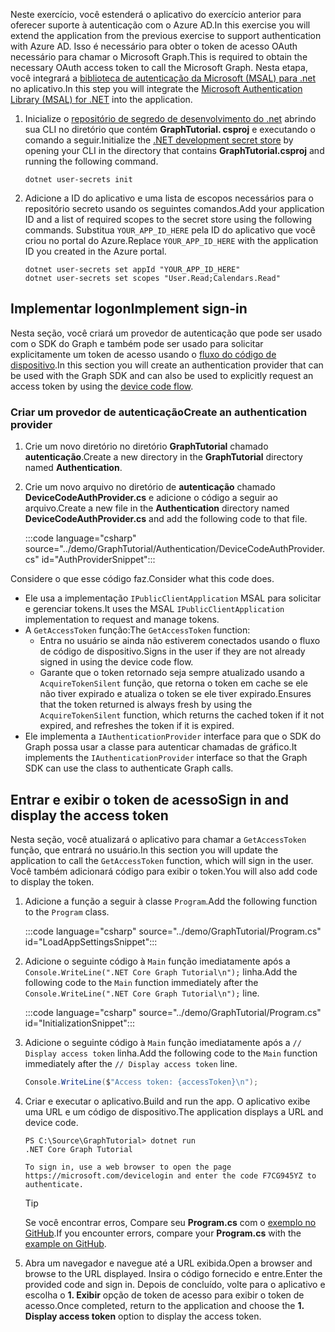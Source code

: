 <!-- markdownlint-disable MD002 MD041 -->

<span data-ttu-id="fee8a-101">Neste exercício, você estenderá o aplicativo do exercício anterior para oferecer suporte à autenticação com o Azure AD.</span><span class="sxs-lookup"><span data-stu-id="fee8a-101">In this exercise you will extend the application from the previous exercise to support authentication with Azure AD.</span></span> <span data-ttu-id="fee8a-102">Isso é necessário para obter o token de acesso OAuth necessário para chamar o Microsoft Graph.</span><span class="sxs-lookup"><span data-stu-id="fee8a-102">This is required to obtain the necessary OAuth access token to call the Microsoft Graph.</span></span> <span data-ttu-id="fee8a-103">Nesta etapa, você integrará a [biblioteca de autenticação da Microsoft (MSAL) para .net](https://github.com/AzureAD/microsoft-authentication-library-for-dotnet) no aplicativo.</span><span class="sxs-lookup"><span data-stu-id="fee8a-103">In this step you will integrate the [Microsoft Authentication Library (MSAL) for .NET](https://github.com/AzureAD/microsoft-authentication-library-for-dotnet) into the application.</span></span>

1. <span data-ttu-id="fee8a-104">Inicialize o [repositório de segredo de desenvolvimento do .net](/aspnet/core/security/app-secrets) abrindo sua CLI no diretório que contém **GraphTutorial. csproj** e executando o comando a seguir.</span><span class="sxs-lookup"><span data-stu-id="fee8a-104">Initialize the [.NET development secret store](/aspnet/core/security/app-secrets) by opening your CLI in the directory that contains **GraphTutorial.csproj** and running the following command.</span></span>

    ```Shell
    dotnet user-secrets init
    ```

1. <span data-ttu-id="fee8a-105">Adicione a ID do aplicativo e uma lista de escopos necessários para o repositório secreto usando os seguintes comandos.</span><span class="sxs-lookup"><span data-stu-id="fee8a-105">Add your application ID and a list of required scopes to the secret store using the following commands.</span></span> <span data-ttu-id="fee8a-106">Substitua `YOUR_APP_ID_HERE` pela ID do aplicativo que você criou no portal do Azure.</span><span class="sxs-lookup"><span data-stu-id="fee8a-106">Replace `YOUR_APP_ID_HERE` with the application ID you created in the Azure portal.</span></span>

    ```Shell
    dotnet user-secrets set appId "YOUR_APP_ID_HERE"
    dotnet user-secrets set scopes "User.Read;Calendars.Read"
    ```

## <a name="implement-sign-in"></a><span data-ttu-id="fee8a-107">Implementar logon</span><span class="sxs-lookup"><span data-stu-id="fee8a-107">Implement sign-in</span></span>

<span data-ttu-id="fee8a-108">Nesta seção, você criará um provedor de autenticação que pode ser usado com o SDK do Graph e também pode ser usado para solicitar explicitamente um token de acesso usando o [fluxo do código de dispositivo](https://docs.microsoft.com/azure/active-directory/develop/v2-oauth2-device-code).</span><span class="sxs-lookup"><span data-stu-id="fee8a-108">In this section you will create an authentication provider that can be used with the Graph SDK and can also be used to explicitly request an access token by using the [device code flow](https://docs.microsoft.com/azure/active-directory/develop/v2-oauth2-device-code).</span></span>

### <a name="create-an-authentication-provider"></a><span data-ttu-id="fee8a-109">Criar um provedor de autenticação</span><span class="sxs-lookup"><span data-stu-id="fee8a-109">Create an authentication provider</span></span>

1. <span data-ttu-id="fee8a-110">Crie um novo diretório no diretório **GraphTutorial** chamado **autenticação**.</span><span class="sxs-lookup"><span data-stu-id="fee8a-110">Create a new directory in the **GraphTutorial** directory named **Authentication**.</span></span>
1. <span data-ttu-id="fee8a-111">Crie um novo arquivo no diretório de **autenticação** chamado **DeviceCodeAuthProvider.cs** e adicione o código a seguir ao arquivo.</span><span class="sxs-lookup"><span data-stu-id="fee8a-111">Create a new file in the **Authentication** directory named **DeviceCodeAuthProvider.cs** and add the following code to that file.</span></span>

    :::code language="csharp" source="../demo/GraphTutorial/Authentication/DeviceCodeAuthProvider.cs" id="AuthProviderSnippet":::

<span data-ttu-id="fee8a-112">Considere o que esse código faz.</span><span class="sxs-lookup"><span data-stu-id="fee8a-112">Consider what this code does.</span></span>

- <span data-ttu-id="fee8a-113">Ele usa a implementação `IPublicClientApplication` MSAL para solicitar e gerenciar tokens.</span><span class="sxs-lookup"><span data-stu-id="fee8a-113">It uses the MSAL `IPublicClientApplication` implementation to request and manage tokens.</span></span>
- <span data-ttu-id="fee8a-114">A `GetAccessToken` função:</span><span class="sxs-lookup"><span data-stu-id="fee8a-114">The `GetAccessToken` function:</span></span>
  - <span data-ttu-id="fee8a-115">Entra no usuário se ainda não estiverem conectados usando o fluxo de código de dispositivo.</span><span class="sxs-lookup"><span data-stu-id="fee8a-115">Signs in the user if they are not already signed in using the device code flow.</span></span>
  - <span data-ttu-id="fee8a-116">Garante que o token retornado seja sempre atualizado usando a `AcquireTokenSilent` função, que retorna o token em cache se ele não tiver expirado e atualiza o token se ele tiver expirado.</span><span class="sxs-lookup"><span data-stu-id="fee8a-116">Ensures that the token returned is always fresh by using the `AcquireTokenSilent` function, which returns the cached token if it not expired, and refreshes the token if it is expired.</span></span>
- <span data-ttu-id="fee8a-117">Ele implementa a `IAuthenticationProvider` interface para que o SDK do Graph possa usar a classe para autenticar chamadas de gráfico.</span><span class="sxs-lookup"><span data-stu-id="fee8a-117">It implements the `IAuthenticationProvider` interface so that the Graph SDK can use the class to authenticate Graph calls.</span></span>

## <a name="sign-in-and-display-the-access-token"></a><span data-ttu-id="fee8a-118">Entrar e exibir o token de acesso</span><span class="sxs-lookup"><span data-stu-id="fee8a-118">Sign in and display the access token</span></span>

<span data-ttu-id="fee8a-119">Nesta seção, você atualizará o aplicativo para chamar a `GetAccessToken` função, que entrará no usuário.</span><span class="sxs-lookup"><span data-stu-id="fee8a-119">In this section you will update the application to call the `GetAccessToken` function, which will sign in the user.</span></span> <span data-ttu-id="fee8a-120">Você também adicionará código para exibir o token.</span><span class="sxs-lookup"><span data-stu-id="fee8a-120">You will also add code to display the token.</span></span>

1. <span data-ttu-id="fee8a-121">Adicione a função a seguir à classe `Program`.</span><span class="sxs-lookup"><span data-stu-id="fee8a-121">Add the following function to the `Program` class.</span></span>

    :::code language="csharp" source="../demo/GraphTutorial/Program.cs" id="LoadAppSettingsSnippet":::

1. <span data-ttu-id="fee8a-122">Adicione o seguinte código à `Main` função imediatamente após a `Console.WriteLine(".NET Core Graph Tutorial\n");` linha.</span><span class="sxs-lookup"><span data-stu-id="fee8a-122">Add the following code to the `Main` function immediately after the `Console.WriteLine(".NET Core Graph Tutorial\n");` line.</span></span>

    :::code language="csharp" source="../demo/GraphTutorial/Program.cs" id="InitializationSnippet":::

1. <span data-ttu-id="fee8a-123">Adicione o seguinte código à `Main` função imediatamente após a `// Display access token` linha.</span><span class="sxs-lookup"><span data-stu-id="fee8a-123">Add the following code to the `Main` function immediately after the `// Display access token` line.</span></span>

    ```csharp
    Console.WriteLine($"Access token: {accessToken}\n");
    ```

1. <span data-ttu-id="fee8a-124">Criar e executar o aplicativo.</span><span class="sxs-lookup"><span data-stu-id="fee8a-124">Build and run the app.</span></span> <span data-ttu-id="fee8a-125">O aplicativo exibe uma URL e um código de dispositivo.</span><span class="sxs-lookup"><span data-stu-id="fee8a-125">The application displays a URL and device code.</span></span>

    ```Shell
    PS C:\Source\GraphTutorial> dotnet run
    .NET Core Graph Tutorial

    To sign in, use a web browser to open the page https://microsoft.com/devicelogin and enter the code F7CG945YZ to authenticate.
    ```

    > [!TIP]
    > <span data-ttu-id="fee8a-126">Se você encontrar erros, Compare seu **Program.cs** com o [exemplo no GitHub](https://github.com/microsoftgraph/msgraph-training-dotnet-core/blob/master/demo/GraphTutorial/Program.cs).</span><span class="sxs-lookup"><span data-stu-id="fee8a-126">If you encounter errors, compare your **Program.cs** with the [example on GitHub](https://github.com/microsoftgraph/msgraph-training-dotnet-core/blob/master/demo/GraphTutorial/Program.cs).</span></span>

1. <span data-ttu-id="fee8a-127">Abra um navegador e navegue até a URL exibida.</span><span class="sxs-lookup"><span data-stu-id="fee8a-127">Open a browser and browse to the URL displayed.</span></span> <span data-ttu-id="fee8a-128">Insira o código fornecido e entre.</span><span class="sxs-lookup"><span data-stu-id="fee8a-128">Enter the provided code and sign in.</span></span> <span data-ttu-id="fee8a-129">Depois de concluído, volte para o aplicativo e escolha o **1. Exibir** opção de token de acesso para exibir o token de acesso.</span><span class="sxs-lookup"><span data-stu-id="fee8a-129">Once completed, return to the application and choose the **1. Display access token** option to display the access token.</span></span>
